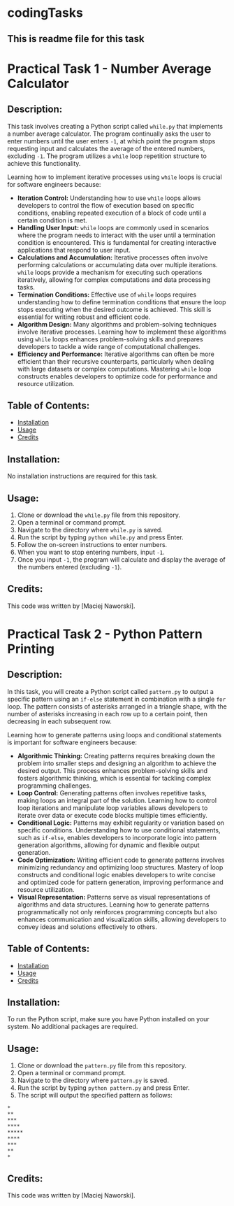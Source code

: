 # codingTasks
 ## This is readme file for this task
# Practical Task 1 - Number Average Calculator

## Description:
This task involves creating a Python script called `while.py` that implements a number average calculator. The program continually asks the user to enter numbers until the user enters `-1`, at which point the program stops requesting input and calculates the average of the entered numbers, excluding `-1`. The program utilizes a `while` loop repetition structure to achieve this functionality.

Learning how to implement iterative processes using `while` loops is crucial for software engineers because:

- **Iteration Control:** Understanding how to use `while` loops allows developers to control the flow of execution based on specific conditions, enabling repeated execution of a block of code until a certain condition is met.
- **Handling User Input:** `while` loops are commonly used in scenarios where the program needs to interact with the user until a termination condition is encountered. This is fundamental for creating interactive applications that respond to user input.
- **Calculations and Accumulation:** Iterative processes often involve performing calculations or accumulating data over multiple iterations. `while` loops provide a mechanism for executing such operations iteratively, allowing for complex computations and data processing tasks.
- **Termination Conditions:** Effective use of `while` loops requires understanding how to define termination conditions that ensure the loop stops executing when the desired outcome is achieved. This skill is essential for writing robust and efficient code.
- **Algorithm Design:** Many algorithms and problem-solving techniques involve iterative processes. Learning how to implement these algorithms using `while` loops enhances problem-solving skills and prepares developers to tackle a wide range of computational challenges.
- **Efficiency and Performance:** Iterative algorithms can often be more efficient than their recursive counterparts, particularly when dealing with large datasets or complex computations. Mastering `while` loop constructs enables developers to optimize code for performance and resource utilization.

## Table of Contents:
- [Installation](#installation)
- [Usage](#usage)
- [Credits](#credits)

## Installation:
No installation instructions are required for this task.

## Usage:
1. Clone or download the `while.py` file from this repository.
2. Open a terminal or command prompt.
3. Navigate to the directory where `while.py` is saved.
4. Run the script by typing `python while.py` and press Enter.
5. Follow the on-screen instructions to enter numbers.
6. When you want to stop entering numbers, input `-1`.
7. Once you input `-1`, the program will calculate and display the average of the numbers entered (excluding `-1`).

## Credits:
This code was written by [Maciej Naworski].

# Practical Task 2 - Python Pattern Printing

## Description:
In this task, you will create a Python script called `pattern.py` to output a specific pattern using an `if-else` statement in combination with a single `for` loop. The pattern consists of asterisks arranged in a triangle shape, with the number of asterisks increasing in each row up to a certain point, then decreasing in each subsequent row.

Learning how to generate patterns using loops and conditional statements is important for software engineers because:

- **Algorithmic Thinking:** Creating patterns requires breaking down the problem into smaller steps and designing an algorithm to achieve the desired output. This process enhances problem-solving skills and fosters algorithmic thinking, which is essential for tackling complex programming challenges.
- **Loop Control:** Generating patterns often involves repetitive tasks, making loops an integral part of the solution. Learning how to control loop iterations and manipulate loop variables allows developers to iterate over data or execute code blocks multiple times efficiently.
- **Conditional Logic:** Patterns may exhibit regularity or variation based on specific conditions. Understanding how to use conditional statements, such as `if-else`, enables developers to incorporate logic into pattern generation algorithms, allowing for dynamic and flexible output generation.
- **Code Optimization:** Writing efficient code to generate patterns involves minimizing redundancy and optimizing loop structures. Mastery of loop constructs and conditional logic enables developers to write concise and optimized code for pattern generation, improving performance and resource utilization.
- **Visual Representation:** Patterns serve as visual representations of algorithms and data structures. Learning how to generate patterns programmatically not only reinforces programming concepts but also enhances communication and visualization skills, allowing developers to convey ideas and solutions effectively to others.

## Table of Contents:
- [Installation](#installation)
- [Usage](#usage)
- [Credits](#credits)

## Installation:
To run the Python script, make sure you have Python installed on your system. No additional packages are required.

## Usage:
1. Clone or download the `pattern.py` file from this repository.
2. Open a terminal or command prompt.
3. Navigate to the directory where `pattern.py` is saved.
4. Run the script by typing `python pattern.py` and press Enter.
5. The script will output the specified pattern as follows:

```
*
**
***
****
*****
****
***
**
*
```

## Credits:
This code was written by [Maciej Naworski].